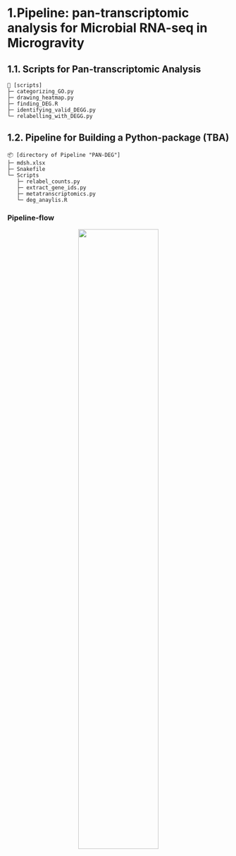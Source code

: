 # 1.Pipeline: pan-transcriptomic analysis for Microbial RNA-seq in Microgravity

## 1.1. Scripts for Pan-transcriptomic Analysis
```
📝 [scripts]
├─ categorizing_GO.py
├─ drawing_heatmap.py
├─ finding_DEG.R
├─ identifying_valid_DEGG.py
└─ relabelling_with_DEGG.py
```

## 1.2. Pipeline for Building a Python-package (TBA)
```
📦 [directory of Pipeline "PAN-DEG"]
├─ mdsh.xlsx
├─ Snakefile
└─ Scripts
   ├─ relabel_counts.py
   ├─ extract_gene_ids.py
   ├─ metatranscriptomics.py
   └─ deg_anaylis.R
```

### Pipeline-flow
<p align="center">
  <img src="https://github.com/user-attachments/assets/1a7bcdf7-81b5-4532-a078-8e66ab2b07b4" width="60%">
</p>


